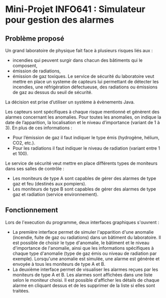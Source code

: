 Mini-Projet INFO641 : Simulateur pour gestion des alarmes
=========================================================
Problème proposé
----------------
Un grand laboratoire de physique fait face à plusieurs risques liés aux :
- incendies qui peuvent surgir dans chacun des bâtiments qui le composent,
- émission de radiations,
- émission de gaz toxiques.
Le service de sécurité du laboratoire veut mettre en place un systeme de capteurs lui permettant de détecter les incendies, une réfrigération défectueuse, des radiations ou émissions de gaz au dessus du seuil de sécurité.

La décision est prise d’utiliser un système à évènements Java.

Les capteurs sont spécifiques à chaque risque mentionné et génèrent des alarmes concernant les anomalies. Pour toutes les anomalies, on indique la date de l’apparition, la localisation et le niveau d’importance (variant de 1 à 3). En plus de ces informations : 
- Pour l’émission de gaz il faut indiquer le type émis (hydrogène, hélium, CO2, etc.).
- Pour les radiations il faut indiquer le niveau de radiation (variant entre 1 et 100).

Le service de sécurité veut mettre en place différents types de moniteurs dans ses salles de contrôle :
- Les moniteurs de type A sont capables de gérer des alarmes de type gaz et feu (destinés aux pompiers).
- Les moniteurs de type B sont capables de gérer des alarmes de type gaz et radiation (service environnement).

Fonctionnement
--------------
Lors de l'execution du programme, deux interfaces graphiques s'ouvrent :
- La première interface permet de simuler l'apparition d'une anomalie (incendie, fuite de gaz ou radiations) dans un bâtiment du laboratoire. Il est possible de choisir le type d'anomalie, le bâtiment et le niveau d'importance de l'anomalie, ainsi que les informations spécifiques à chaque type d'anomalie (type de gaz émis ou niveau de radiation par exemple). Lorsqu'une anomalie est simulée, une alarme est générée et envoyée à tous les moniteurs de type A et B.
- La deuxième interface permet de visualiser les alarmes reçues par les moniteurs de type A et B. Les alarmes sont affichées dans une liste selon le moniteur choisi. Il est possible d'afficher les détails de chaque alarme en cliquant dessus et de les supprimer de la liste si elles sont traitées.
